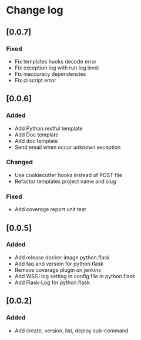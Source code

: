 # Change log

## [0.0.7]
### Fixed
- Fix templates hooks decode error
- Fix exception log with run log level
- Fix inaccuracy dependencies
- Fix ci script error

## [0.0.6]

### Added
- Add Python.restful template
- Add Doc template
- Add doc template
- Send email when occur unknown exception

### Changed
- Use cookiecutter hooks instead of POST file
- Refactor templates project name and slug

### Fixed
- Add coverage report unit test

## [0.0.5]

### Added
- Add release docker image python.flask
- Add faq and version for python.flask
- Remove coverage plugin on jenkins
- Add WSGI log setting in config file in python.flask
- Add Flask-Log for python.flask

## [0.0.2]

### Added
- Add create, version, list, deploy sub-command

